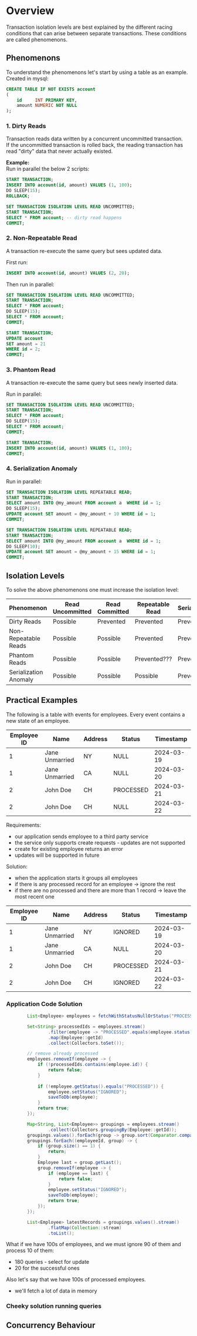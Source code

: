 # Overview
Transaction isolation levels are best explained by the
different racing conditions that can arise between separate transactions.
These conditions are called phenomenons.

## Phenomenons

To understand the phenomenons let's start by using a table as an example.
Created in mysql:
```sql
CREATE TABLE IF NOT EXISTS account
(
    id     INT PRIMARY KEY,
    amount NUMERIC NOT NULL
);
```

### 1. Dirty Reads
Transaction reads data written by a concurrent uncommitted transaction.\
If the uncommitted transaction is rolled back, the reading transaction has read "dirty" data that never actually existed.

**Example:**\
Run in parallel the below 2 scripts:
```sql
START TRANSACTION;
INSERT INTO account(id, amount) VALUES (1, 100);
DO SLEEP(15);
ROLLBACK;
```

```sql
SET TRANSACTION ISOLATION LEVEL READ UNCOMMITTED;
START TRANSACTION;
SELECT * FROM account; -- dirty read happens
COMMIT;
```

### 2. Non-Repeatable Read

A transaction re-execute the same query but sees updated data.

First run:
```sql
INSERT INTO account(id, amount) VALUES (2, 20);
```

Then run in parallel:
```sql
SET TRANSACTION ISOLATION LEVEL READ UNCOMMITTED;
START TRANSACTION;
SELECT * FROM account;
DO SLEEP(15);
SELECT * FROM account;
COMMIT;
```

```sql
START TRANSACTION;
UPDATE account
SET amount = 21
WHERE id = 2;
COMMIT;
```

### 3. Phantom Read

A transaction re-execute the same query but sees newly inserted data.

Run in parallel:
```sql
SET TRANSACTION ISOLATION LEVEL READ UNCOMMITTED;
START TRANSACTION;
SELECT * FROM account;
DO SLEEP(15);
SELECT * FROM account;
COMMIT;
```

```sql
START TRANSACTION;
INSERT INTO account(id, amount) VALUES (1, 100);
COMMIT;
```

### 4. Serialization Anomaly

Run in parallel:
```sql
SET TRANSACTION ISOLATION LEVEL REPEATABLE READ;
START TRANSACTION;
SELECT amount INTO @my_amount FROM account a  WHERE id = 1;
DO SLEEP(15);
UPDATE account SET amount = @my_amount + 10 WHERE id = 1;
COMMIT;
```

```sql
SET TRANSACTION ISOLATION LEVEL REPEATABLE READ;
START TRANSACTION;
SELECT amount INTO @my_amount FROM account a  WHERE id = 1;
DO SLEEP(10);
UPDATE account SET amount = @my_amount + 15 WHERE id = 1;
COMMIT;
```

## Isolation Levels

To solve the above phenomenons one must increase the isolation level:

| Phenomenon              | Read Uncommitted | Read Committed | Repeatable Read | Serializable |
|-------------------------|------------------|----------------|-----------------|--------------|
| Dirty Reads             | Possible         | Prevented      | Prevented       | Prevented    |
| Non-Repeatable Reads    | Possible         | Possible       | Prevented       | Prevented    |
| Phantom Reads           | Possible         | Possible       | Prevented???    | Prevented    |
| Serialization Anomaly   | Possible         | Possible       | Possible        | Prevented    |

## Practical Examples
The following is a table with events for employees.
Every event contains a new state of an employee.

| Employee ID | Name           | Address | Status    | Timestamp  |
|-------------|----------------|---------|-----------|------------|
| 1           | Jane Unmarried | NY      | NULL      | 2024-03-19 |
| 1           | Jane Unmarried | CA      | NULL      | 2024-03-20 |
| 2           | John Doe       | CH      | PROCESSED | 2024-03-21 |
| 2           | John Doe       | CH      | NULL      | 2024-03-22 |

Requirements:
- our application sends employee to a third party service
- the service only supports create requests - updates are not supported
- create for existing employee returns an error
- updates will be supported in future

Solution:
- when the application starts it groups all employees 
- if there is any processed record for an employee -> ignore the rest
- if there are no processed and there are more than 1 record -> leave the most recent one

| Employee ID | Name           | Address | Status    | Timestamp  |
|-------------|----------------|---------|-----------|------------|
| 1           | Jane Unmarried | NY      | IGNORED   | 2024-03-19 |
| 1           | Jane Unmarried | CA      | NULL      | 2024-03-20 |
| 2           | John Doe       | CH      | PROCESSED | 2024-03-21 |
| 2           | John Doe       | CH      | IGNORED   | 2024-03-22 |

### Application Code Solution
```java
        List<Employee> employees = fetchWithStatusNullOrStatus("PROCESSED");

        Set<String> processedIds = employees.stream()
                .filter(employee -> "PROCESSED".equals(employee.status))
                .map(Employee::getId)
                .collect(Collectors.toSet());

        // remove already processed
        employees.removeIf(employee -> {
            if (!processedIds.contains(employee.id)) {
                return false;
            }
            
            if (!employee.getStatus().equals("PROCESSED")) {
                employee.setStatus("IGNORED");
                saveToDb(employee);    
            }
            return true;
        });

        Map<String, List<Employee>> groupings = employees.stream()
                .collect(Collectors.groupingBy(Employee::getId));
        groupings.values().forEach(group -> group.sort(Comparator.comparing(Employee::getTimestamp)));
        groupings.forEach((employeeId, group) -> {
            if (group.size() == 1) {
                return;
            }
            Employee last = group.getLast();
            group.removeIf(employee -> {
                if (employee == last) {
                    return false;
                }
                employee.setStatus("IGNORED");
                saveToDb(employee);
                return true;
            });
        });

        List<Employee> latestRecords = groupings.values().stream()
                .flatMap(Collection::stream)
                .toList();
```

What if we have 100s of employees, and we must ignore 90 of them and process 10 of them:
* 180 queries - select for update
* 20 for the successful ones

Also let's say that we have 100s of processed employees.
* we'll fetch a lot of data in memory

### Cheeky solution running queries

## Concurrency Behaviour 